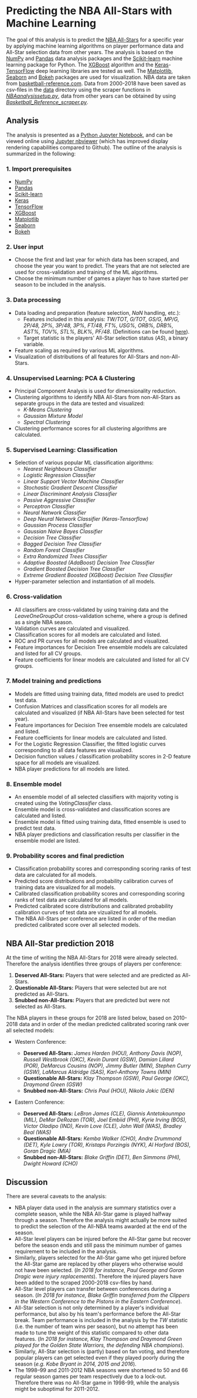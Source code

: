 # Predicting the NBA All-Stars with Machine Learning

The goal of this analysis is to predict the [NBA All-Stars](https://www.basketball-reference.com/allstar/) for a specific year by applying machine learning algorithms on player performance data and All-Star selection data from other years. The analysis is based on the [NumPy](http://www.numpy.org) and [Pandas](https://pandas.pydata.org) data analysis packages and the [Scikit-learn](http://scikit-learn.org) machine learning package for Python. The [XGBoost](http://xgboost.readthedocs.io/en/latest/) algorithm and the [Keras](https://keras.io/)-[TensorFlow](https://www.tensorflow.org/) deep learning libraries are tested as well. The [Matplotlib](https://matplotlib.org/), [Seaborn](https://seaborn.pydata.org/) and [Bokeh](https://bokeh.pydata.org/) packages are used for visualization. NBA data are taken from [basketball-reference.com](https://www.basketball-reference.com). Data from 2000-2018 have been saved as csv-files in the [data](data) directory using the scraper functions in [*NBAanalysissetup.py*](NBAanalysissetup.py), data from other years can be obtained by using [*Basketball_Reference_scraper.py*](Basketball_Reference_scraper.py).

## Analysis

The analysis is presented as a [Python Jupyter Notebook](NBA_All-Stars.ipynb), and can be viewed online using [Jupyter nbviewer](https://nbviewer.jupyter.org/github/gmalim/NBA_analysis/blob/master/NBA_All-Stars.ipynb) (which has improved display rendering capabilities compared to Github). The outline of the analysis is summarized in the following:

### 1. Import prerequisites

- [NumPy](http://www.numpy.org)
- [Pandas](https://pandas.pydata.org)
- [Scikit-learn](http://scikit-learn.org)
- [Keras](https://keras.io/)
- [TensorFlow](https://www.tensorflow.org/)
- [XGBoost](http://xgboost.readthedocs.io/en/latest/)
- [Matplotlib](https://matplotlib.org/)
- [Seaborn](https://seaborn.pydata.org/)
- [Bokeh](https://bokeh.pydata.org/)

### 2. User input

- Choose the first and last year for which data has been scraped, and choose the year you want to predict. The years that are not selected are used for cross-validation and training of the ML algorithms.
- Choose the minimum number of games a player has to have started per season to be included in the analysis.

### 3. Data processing

- Data loading and preparation (feature selection, *NaN* handling, etc.):
	- Features included in this analysis: *TW/TOT, G/TOT, GS/G, MP/G, 2P/48, 2P%, 3P/48, 3P%, FT/48, FT%, USG%, ORB%, DRB%, AST%, TOV%, STL%, BLK%, PF/48*. (Definitions can be found [here](https://www.basketball-reference.com/about/glossary.html)).
	- Target statistic is the players' All-Star selection status (*AS*), a binary variable.
- Feature scaling as required by various ML algorithms.
- Visualization of distributions of all features for All-Stars and non-All-Stars.

### 4. Unsupervised Learning: PCA & Clustering

- Principal Component Analysis is used for dimensionality reduction.
- Clustering algorithms to identify NBA All-Stars from non-All-Stars as separate groups in the data are tested and visualized:
	- *K-Means Clustering*
	- *Gaussian Mixture Model*
	- *Spectral Clustering* 
- Clustering performance scores for all clustering algorithms are calculated.

### 5. Supervised Learning: Classification

- Selection of various popular ML classification algorithms:
	- *Nearest Neighbours Classifier*
	- *Logistic Regression Classifier*
	- *Linear Support Vector Machine Classifier*
	- *Stochastic Gradient Descent Classifier*
	- *Linear Discriminant Analysis Classifier*
	- *Passive Aggressive Classifier*
	- *Perceptron Classifier*
	- *Neural Network Classifier*
	- *Deep Neural Network Classifier (Keras-Tensorflow)*
	- *Gaussian Process Classifier*
	- *Gaussian Naive Bayes Classifier*
	- *Decision Tree Classifier*
	- *Bagged Decision Tree Classifier*
	- *Random Forest Classifier*
	- *Extra Randomized Trees Classifier*
	- *Adaptive Boosted (AdaBoost) Decision Tree Classifier*
	- *Gradient Boosted Decision Tree Classifier*
	- *Extreme Gradient Boosted (XGBoost) Decision Tree Classifier*
- Hyper-parameter selection and instantiation of all models.

### 6. Cross-validation 

- All classifiers are cross-validated by using training data and the *LeaveOneGroupOut* cross-validation scheme, where a group is defined as a single NBA season.
- Validation curves are calculated and visualized.
- Classification scores for all models are calculated and listed.
- ROC and PR curves for all models are calculated and visualized.
- Feature importances for Decision Tree ensemble models are calculated and listed for all CV groups.
- Feature coefficients for linear models are calculated and listed for all CV groups.

### 7. Model training and predictions

- Models are fitted using training data, fitted models are used to predict test data.
- Confusion Matrices and classification scores for all models are calculated and visualized (if NBA All-Stars have been selected for test year).
- Feature importances for Decision Tree ensemble models are calculated and listed.
- Feature coefficients for linear models are calculated and listed.
- For the Logistic Regression Classifier, the fitted logistic curves corresponding to all data features are visualized.
- Decision function values / classification probability scores in 2-D feature space for all models are visualized.
- NBA player predictions for all models are listed.

### 8. Ensemble model

- An ensemble model of all selected classifiers with majority voting is created using the *VotingClassifier* class.
- Ensemble model is cross-validated and classification scores are calculated and listed.
- Ensemble model is fitted using training data, fitted ensemble is used to predict test data.
- NBA player predictions and classification results per classifier in the ensemble model are listed.

### 9. Probability scores and final prediction

- Classification probability scores and corresponding scoring ranks of test data are calculated for all models.
- Predicted score distributions and probability calibration curves of training data are visualized for all models.
- Calibrated classification probability scores and corresponding scoring ranks of test data are calculated for all models.
- Predicted calibrated score distributions and calibrated probability calibration curves of test data are vizualized for all models.
- The NBA All-Stars per conference are listed in order of the median predicted calibrated score over all selected models.

## NBA All-Star prediction 2018

At the time of writing the NBA All-Stars for 2018 were already selected. Therefore the analysis identifies three groups of players per conference:

1. **Deserved All-Stars:**     Players that were selected and are predicted as All-Stars.
2. **Questionable All-Stars:** Players that were selected but are not predicted as All-Stars.
3. **Snubbed non-All-Stars:**  Players that are predicted but were not selected as All-Stars.

The NBA players in these groups for 2018 are listed below, based on 2010-2018 data and in order of the median predicted calibrated scoring rank over all selected models:

- Western Conference:

	- **Deserved All-Stars:** *James Harden (HOU), Anthony Davis (NOP), Russell Westbrook (OKC), Kevin Durant (GSW), Damian Lillard (POR), DeMarcus Cousins (NOP), Jimmy Butler (MIN), Stephen Curry (GSW), LaMarcus Aldridge (SAS), Karl-Anthony Towns (MIN)*
	- **Questionable All-Stars:** *Klay Thompson (GSW), Paul George (OKC), Draymond Green (GSW)*
	- **Snubbed non-All-Stars:** *Chris Paul (HOU), Nikola Jokic (DEN)*

- Eastern Conference:

	- **Deserved All-Stars:** *LeBron James (CLE), Giannis Antetokounmpo (MIL), DeMar DeRozan (TOR), Joel Embiid (PHI), Kyrie Irving (BOS), Victor Oladipo (IND), Kevin Love (CLE), John Wall (WAS), Bradley Beal (WAS)*
	- **Questionable All-Stars:** *Kemba Walker (CHO), Andre Drummond (DET), Kyle Lowry (TOR), Kristaps Porzingis (NYK), Al Horford (BOS), Goran Dragic (MIA)*
	- **Snubbed non-All-Stars:** *Blake Griffin (DET), Ben Simmons (PHI), Dwight Howard (CHO)*

## Discussion

There are several caveats to the analysis:

- NBA player data used in the analysis are summary statistics over a complete season, while the NBA All-Star game is played halfway through a season. Therefore the analysis might actually be more suited to predict the selection of the All-NBA teams awarded at the end of the season.
- All-Star level players can be injured before the All-Star game but recover before the season ends and still pass the minimum number of games requirement to be included in the analysis.
- Similarly, players selected for the All-Star game who get injured before the All-Star game are replaced by other players who otherwise would not have been selected. (*In 2018 for instance, Paul George and Goran Dragic were injury replacements*). Therefore the injured players have been added to the scraped 2000-2018 csv-files by hand.
- All-Star level players can transfer between conferences during a season. (*In 2018 for instance, Blake Griffin transferred from the Clippers in the Western Conference to the Pistons in the Eastern Conference*).
- All-Star selection is not only determined by a player's individual performance, but also by his team's performance before the All-Star break. Team performance is included in the analysis by the *TW* statistic (i.e. the number of team wins per season), but no attempt has been made to tune the weight of this statistic compared to other data features. (*In 2018 for instance, Klay Thompson and  Draymond Green played for the Golden State Warriors, the defending NBA champions*).
- Similarly, All-Star selection is (partly) based on fan voting, and therefore popular players can get selected even if they played poorly during the season (*e.g. Kobe Bryant in 2014, 2015 and 2016*).
- The 1998–99 and 2011-2012 NBA seasons were shortened to 50 and 66 regular season games per team respectively due to a lock-out. Therefore there was no All-Star game in 1998-99, while the analysis might be suboptimal for 2011-2012.